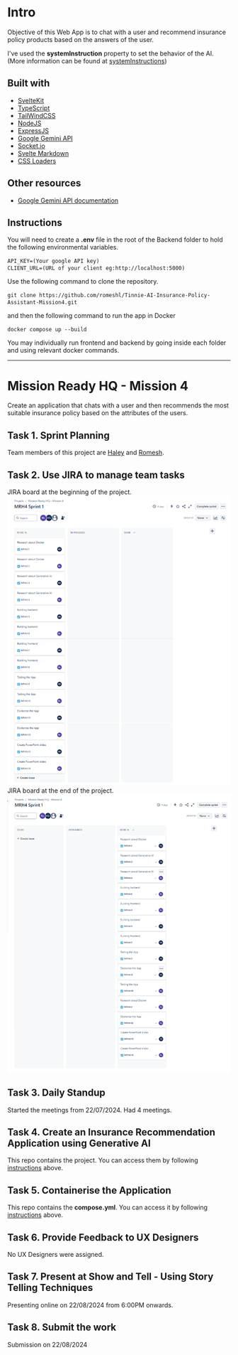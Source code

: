 # Intro

Objective of this Web App is to chat with a user and recommend insurance policy products based on the answers of the user. 

I've used the **systemInstruction** property to set the behavior of the AI. (More information can be found at [systemInstructions](https://ai.google.dev/gemini-api/docs/system-instructions?lang=node))

## Built with 

* [SvelteKit](https://kit.svelte.dev/)
* [TypeScript](https://www.typescriptlang.org/)
* [TailWindCSS](https://tailwindcss.com/)
* [NodeJS](https://nodejs.org/en)
* [ExpressJS](https://nodejs.org/en)
* [Google Gemini API](https://aistudio.google.com/)
* [Socket.io](https://socket.io/)
* [Svelte Markdown](https://www.npmjs.com/package/svelte-markdown)
* [CSS Loaders](https://css-loaders.com/)

## Other resources
* [Google Gemini API documentation](https://ai.google.dev/gemini-api/docs)

## Instructions

You will need to create a **.env** file in the root of the Backend folder to hold the following environmental variables.

```
API_KEY=(Your google API key)
CLIENT_URL=(URL of your client eg:http://localhost:5000)
```

Use the following command to clone the repository. 
``` 
git clone https://github.com/romeshl/Tinnie-AI-Insurance-Policy-Assistant-Mission4.git
```
and then the following command to run the app in Docker
```
docker compose up --build
```
You may individually run frontend and backend by going inside each folder and using relevant docker commands. 

---

# Mission Ready HQ - Mission 4

Create an application that chats with a user and then recommends the most suitable insurance policy based on the attributes of the users. 

## Task 1. Sprint Planning
Team members of this project are [Haley](https://github.com/justhaylz) and [Romesh](https://github.com/romeshl).

## Task 2. Use JIRA to manage team tasks
JIRA board at the beginning of the project.
<br>
![screenshot](./JIRA-Board-start.png)
<br>
JIRA board at the end of the project.
<br>
![screenshot](./JIRA-Board-end.png)
<br>
## Task 3. Daily Standup
Started the meetings from 22/07/2024. Had 4 meetings.

## Task 4. Create an Insurance Recommendation Application using Generative AI

This repo contains the project. You can access them by following [instructions](#instructions) above.

## Task 5. Containerise the Application

This repo contains the **compose.yml**. You can access it by following [instructions](#instructions) above.

## Task 6. Provide Feedback to UX Designers

No UX Designers were assigned.

## Task 7. Present at Show and Tell - Using Story Telling Techniques

Presenting online on 22/08/2024 from 6:00PM onwards.

## Task 8. Submit the work

Submission on 22/08/2024